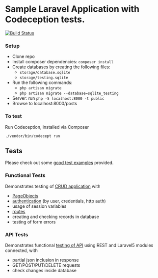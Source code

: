 # Sample Laravel Application with Codeception tests.

[![Build Status](https://travis-ci.org/janhenkgerritsen/codeception-laravel5-sample.svg?branch=master)](https://travis-ci.org/janhenkgerritsen/codeception-laravel5-sample)

### Setup

- Clone repo
- Install composer dependencies: `composer install`
- Create databases by creating the following files:
    - `storage/database.sqlite`
    - `storage/testing.sqlite`
- Run the following commands:
    - `php artisan migrate`
    - `php artisan migrate --database=sqlite_testing`
- Server: run `php -S localhost:8000 -t public`
- Browse to localhost:8000/posts

### To test

Run Codeception, installed via Composer

```
./vendor/bin/codecept run
```

## Tests

Please check out some [good test examples](https://github.com/janhenkgerritsen/codeception-laravel5-sample/tree/master/tests) provided.

### Functional Tests

Demonstrates testing of [CRUD application](https://github.com/janhenkgerritsen/codeception-laravel5-sample/blob/master/tests/functional/PostCrudCest.php) with

* [PageObjects](https://github.com/janhenkgerritsen/codeception-laravel5-sample/blob/master/tests%2Ffunctional%2F_pages%2FPostsPage.php)
* [authentication](https://github.com/janhenkgerritsen/codeception-laravel5-sample/blob/master/tests%2Ffunctional%2FAuthCest.php) (by user, credentials, http auth)
* usage of session variables
* [routes](https://github.com/janhenkgerritsen/codeception-laravel5-sample/blob/master/tests%2Ffunctional%2FRoutesCest.php)
* creating and checking records in database
* testing of form errors

### API Tests

Demonstrates functional [testing of API](https://github.com/janhenkgerritsen/codeception-laravel5-sample/blob/master/tests%2Fapi%2FPostsResourceCest.php) using REST and Laravel5 modules connected, with

* partial json inclusion in response
* GET/POST/PUT/DELETE requests
* check changes inside database